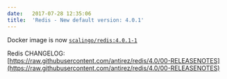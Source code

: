```yaml
---
date:	2017-07-28 12:35:06
title:	'Redis - New default version: 4.0.1'
---
```


Docker image is now [`scalingo/redis:4.0.1-1`](https://hub.docker.com/r/scalingo/redis/)

Redis CHANGELOG: [https://raw.githubusercontent.com/antirez/redis/4.0/00-RELEASENOTES](https://raw.githubusercontent.com/antirez/redis/4.0/00-RELEASENOTES)
